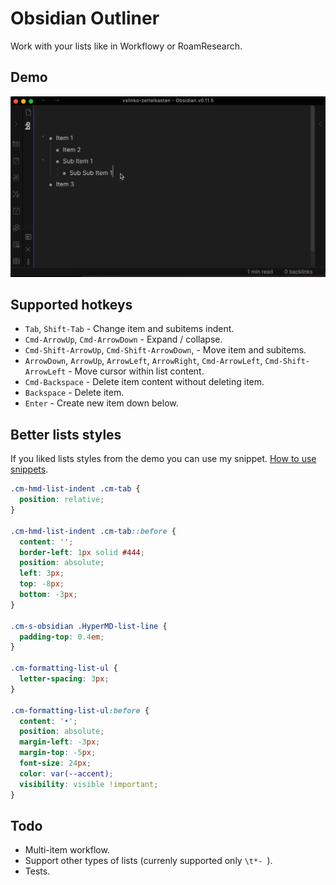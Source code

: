 # Obsidian Outliner

Work with your lists like in Workflowy or RoamResearch.

## Demo

![Demo](demo.gif)

## Supported hotkeys

- `Tab`, `Shift-Tab` - Change item and subitems indent.
- `Cmd-ArrowUp`, `Cmd-ArrowDown` - Expand / collapse.
- `Cmd-Shift-ArrowUp`, `Cmd-Shift-ArrowDown`, - Move item and subitems.
- `ArrowDown`, `ArrowUp`, `ArrowLeft`, `ArrowRight`, `Cmd-ArrowLeft`, `Cmd-Shift-ArrowLeft` - Move cursor within list content.
- `Cmd-Backspace` - Delete item content without deleting item.
- `Backspace` - Delete item.
- `Enter` - Create new item down below.

## Better lists styles

If you liked lists styles from the demo you can use my snippet. [How to use snippets](https://publish.obsidian.md/help/How+to/Add+custom+styles).

```css
.cm-hmd-list-indent .cm-tab {
  position: relative;
}

.cm-hmd-list-indent .cm-tab::before {
  content: '';
  border-left: 1px solid #444;
  position: absolute;
  left: 3px;
  top: -8px;
  bottom: -3px;
}

.cm-s-obsidian .HyperMD-list-line {
  padding-top: 0.4em;
}

.cm-formatting-list-ul {
  letter-spacing: 3px;
}

.cm-formatting-list-ul:before {
  content: '•';
  position: absolute;
  margin-left: -3px;
  margin-top: -5px;
  font-size: 24px;
  color: var(--accent);
  visibility: visible !important; 
}
```

## Todo

- Multi-item workflow.
- Support other types of lists (currenly supported only `\t*- `).
- Tests.
